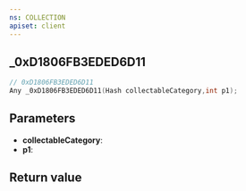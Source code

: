 ```yaml
---
ns: COLLECTION
apiset: client
---
```

## _0xD1806FB3EDED6D11

```c
// 0xD1806FB3EDED6D11
Any _0xD1806FB3EDED6D11(Hash collectableCategory,int p1);
```


## Parameters
* **collectableCategory**:
* **p1**:

## Return value